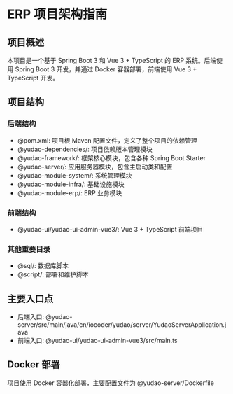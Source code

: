 # ERP 项目架构指南

## 项目概述
本项目是一个基于 Spring Boot 3 和 Vue 3 + TypeScript 的 ERP 系统。后端使用 Spring Boot 3 开发，并通过 Docker 容器部署，前端使用 Vue 3 + TypeScript 开发。

## 项目结构

### 后端结构
- @pom.xml: 项目根 Maven 配置文件，定义了整个项目的依赖管理
- @yudao-dependencies/: 项目依赖版本管理模块
- @yudao-framework/: 框架核心模块，包含各种 Spring Boot Starter
- @yudao-server/: 应用服务器模块，包含主启动类和配置
- @yudao-module-system/: 系统管理模块
- @yudao-module-infra/: 基础设施模块
- @yudao-module-erp/: ERP 业务模块

### 前端结构
- @yudao-ui/yudao-ui-admin-vue3/: Vue 3 + TypeScript 前端项目
### 其他重要目录
- @sql/: 数据库脚本
- @script/: 部署和维护脚本

## 主要入口点
- 后端入口: @yudao-server/src/main/java/cn/iocoder/yudao/server/YudaoServerApplication.java
- 前端入口: @yudao-ui/yudao-ui-admin-vue3/src/main.ts

## Docker 部署
项目使用 Docker 容器化部署，主要配置文件为 @yudao-server/Dockerfile
